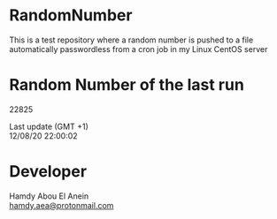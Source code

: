 # RandomNumber    
This is a test repository where a random number is pushed to a file automatically passwordless from a cron job in my Linux CentOS server    
# Random Number of the last run   
22825
      
Last update (GMT +1)    
12/08/20 22:00:02
# Developer    
Hamdy Abou El Anein   
hamdy.aea@protonmail.com

